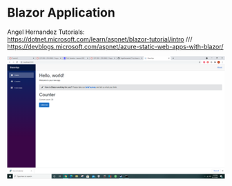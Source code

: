 # Blazor Application

Angel Hernandez
Tutorials: https://dotnet.microsoft.com/learn/aspnet/blazor-tutorial/intro       ///         https://devblogs.microsoft.com/aspnet/azure-static-web-apps-with-blazor/
 
 
 ![screenshot](img.png)
